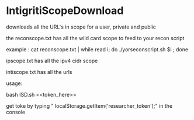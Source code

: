# IntigritiScopeDownload
downloads all the URL's in scope for a user, private and public

the reconscope.txt has all the wild card scope to feed to your recon script


example : cat reconscope.txt | while read i; do ./yorseconscript.sh $i ; done


ipscope.txt has all the ipv4 cidr scope


intiscope.txt has all the urls 

usage:

bash ISD.sh <<token_here>>

get toke by typing " localStorage.getItem('researcher_token');" in the console

